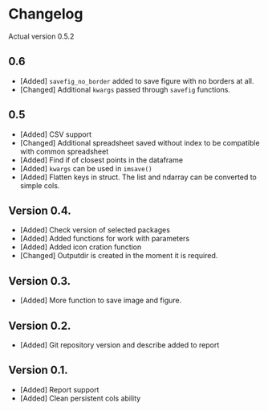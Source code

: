# Changelog

Actual version 0.5.2

## 0.6

 * [Added] `savefig_no_border` added to save figure with no borders at all.
 * [Changed] Additional `kwargs` passed through `savefig` functions.

## 0.5
 * [Added] CSV support
 * [Changed] Additional spreadsheet saved without index to be compatible with common spreadsheet
 * [Added] Find if of closest points in the dataframe
 * [Added] `kwargs` can be used in `imsave()`
 * [Added] Flatten keys in struct. The list and ndarray can be converted to simple cols.

## Version 0.4.

 * [Added] Check version of selected packages
 * [Added] Added functions for work with parameters
 * [Added] Added icon cration function
 * [Changed] Outputdir is created in the moment it is required. 

## Version 0.3.

 * [Added] More function to save image and figure. 

## Version 0.2.

 * [Added] Git repository version and describe added to report

## Version 0.1. 

 * [Added] Report support
 * [Added] Clean persistent cols ability
